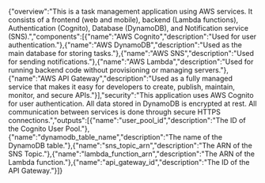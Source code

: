 {"overview":"This is a task management application using AWS services. It consists of a frontend (web and mobile), backend (Lambda functions), Authentication (Cognito), Database (DynamoDB), and Notification service (SNS).","components":[{"name":"AWS Cognito","description":"Used for user authentication."},{"name":"AWS DynamoDB","description":"Used as the main database for storing tasks."},{"name":"AWS SNS","description":"Used for sending notifications."},{"name":"AWS Lambda","description":"Used for running backend code without provisioning or managing servers."},{"name":"AWS API Gateway","description":"Used as a fully managed service that makes it easy for developers to create, publish, maintain, monitor, and secure APIs."}],"security":"This application uses AWS Cognito for user authentication. All data stored in DynamoDB is encrypted at rest. All communication between services is done through secure HTTPS connections.","outputs":[{"name":"user_pool_id","description":"The ID of the Cognito User Pool."},{"name":"dynamodb_table_name","description":"The name of the DynamoDB table."},{"name":"sns_topic_arn","description":"The ARN of the SNS Topic."},{"name":"lambda_function_arn","description":"The ARN of the Lambda function."},{"name":"api_gateway_id","description":"The ID of the API Gateway."}]}